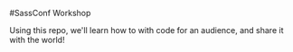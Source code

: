 #SassConf Workshop

Using this repo, we'll learn how to with code for an audience, and share it with the world!